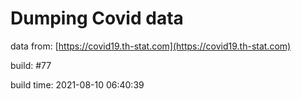 Dumping Covid data
==================
                        
data from: [https://covid19.th-stat.com](https://covid19.th-stat.com)

build: #77

build time: 2021-08-10 06:40:39
